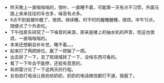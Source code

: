 + 昨天晚上一直嗡嗡嗡的，很吵，一直睡不着，可能第一天有点不习惯，外面马路上来来往往的车也多，噪音有点多。
+ 8点不到就被吵醒了，很烦。继续睡，时不时的醒睡醒睡，很烦。中午12点，随便点了个外卖吃。
+ 下午找房东研究了一下噪音的来源，原来是楼上的抽水机的声音，但这也很烦，一直嗡嗡嗡的。
+ 本来还想躺会补补觉，睡不着。。。
+ 起来打了两把排位，赢了一把输了一把。
+ 出去转了一下，去了熙璟城转了一下，没啥东西可看的。
+ 看了一下年会不能停，还挺有意思的。
+ 和郑雷讨论了一下这两天的行程。
+ 女伯伯打电话让我劝劝奶奶，奶奶的电话微信都打不通，我服了。